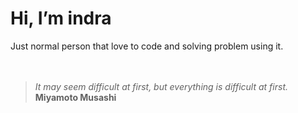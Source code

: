 <h1>Hi, I’m indra </h1>
Just normal person that love to code and solving problem using it.
</br>
</br>
</br>

>*It may seem difficult at first, but everything is difficult at first.* </br>
>**Miyamoto Musashi**
<!---
indraryadi/indraryadi is a ✨ special ✨ repository because its `README.md` (this file) appears on your GitHub profile.
You can click the Preview link to take a look at your changes.
--->
